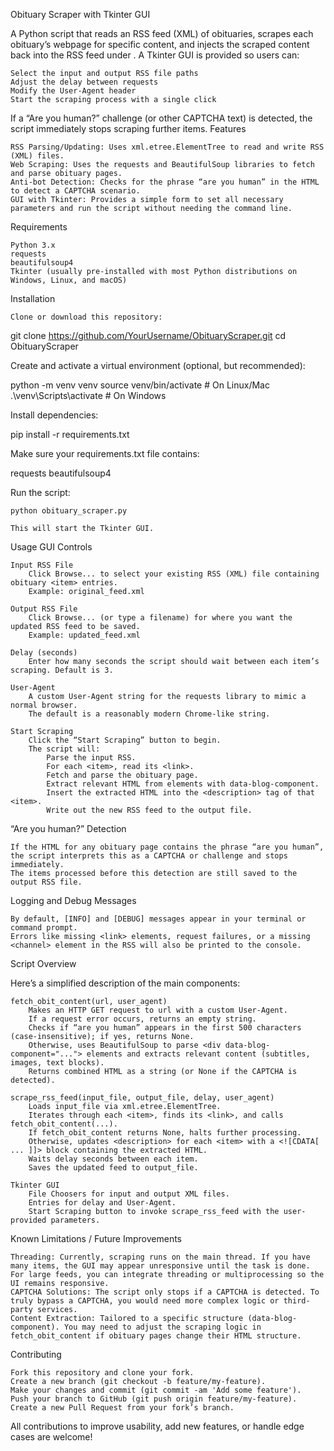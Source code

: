 Obituary Scraper with Tkinter GUI

A Python script that reads an RSS feed (XML) of obituaries, scrapes each obituary’s webpage for specific content, and injects the scraped content back into the RSS feed under <description>. A Tkinter GUI is provided so users can:

    Select the input and output RSS file paths
    Adjust the delay between requests
    Modify the User-Agent header
    Start the scraping process with a single click

If a “Are you human?” challenge (or other CAPTCHA text) is detected, the script immediately stops scraping further items.
Features

    RSS Parsing/Updating: Uses xml.etree.ElementTree to read and write RSS (XML) files.
    Web Scraping: Uses the requests and BeautifulSoup libraries to fetch and parse obituary pages.
    Anti-bot Detection: Checks for the phrase “are you human” in the HTML to detect a CAPTCHA scenario.
    GUI with Tkinter: Provides a simple form to set all necessary parameters and run the script without needing the command line.

Requirements

    Python 3.x
    requests
    beautifulsoup4
    Tkinter (usually pre-installed with most Python distributions on Windows, Linux, and macOS)

Installation

    Clone or download this repository:

git clone https://github.com/YourUsername/ObituaryScraper.git
cd ObituaryScraper

Create and activate a virtual environment (optional, but recommended):

python -m venv venv
source venv/bin/activate  # On Linux/Mac
.\venv\Scripts\activate   # On Windows

Install dependencies:

pip install -r requirements.txt

Make sure your requirements.txt file contains:

requests
beautifulsoup4

Run the script:

    python obituary_scraper.py

    This will start the Tkinter GUI.

Usage
GUI Controls

    Input RSS File
        Click Browse... to select your existing RSS (XML) file containing obituary <item> entries.
        Example: original_feed.xml

    Output RSS File
        Click Browse... (or type a filename) for where you want the updated RSS feed to be saved.
        Example: updated_feed.xml

    Delay (seconds)
        Enter how many seconds the script should wait between each item’s scraping. Default is 3.

    User-Agent
        A custom User-Agent string for the requests library to mimic a normal browser.
        The default is a reasonably modern Chrome-like string.

    Start Scraping
        Click the “Start Scraping” button to begin.
        The script will:
            Parse the input RSS.
            For each <item>, read its <link>.
            Fetch and parse the obituary page.
            Extract relevant HTML from elements with data-blog-component.
            Insert the extracted HTML into the <description> tag of that <item>.
            Write out the new RSS feed to the output file.

“Are you human?” Detection

    If the HTML for any obituary page contains the phrase “are you human”, the script interprets this as a CAPTCHA or challenge and stops immediately.
    The items processed before this detection are still saved to the output RSS file.

Logging and Debug Messages

    By default, [INFO] and [DEBUG] messages appear in your terminal or command prompt.
    Errors like missing <link> elements, request failures, or a missing <channel> element in the RSS will also be printed to the console.

Script Overview

Here’s a simplified description of the main components:

    fetch_obit_content(url, user_agent)
        Makes an HTTP GET request to url with a custom User-Agent.
        If a request error occurs, returns an empty string.
        Checks if “are you human” appears in the first 500 characters (case-insensitive); if yes, returns None.
        Otherwise, uses BeautifulSoup to parse <div data-blog-component="..."> elements and extracts relevant content (subtitles, images, text blocks).
        Returns combined HTML as a string (or None if the CAPTCHA is detected).

    scrape_rss_feed(input_file, output_file, delay, user_agent)
        Loads input_file via xml.etree.ElementTree.
        Iterates through each <item>, finds its <link>, and calls fetch_obit_content(...).
        If fetch_obit_content returns None, halts further processing.
        Otherwise, updates <description> for each <item> with a <![CDATA[ ... ]]> block containing the extracted HTML.
        Waits delay seconds between each item.
        Saves the updated feed to output_file.

    Tkinter GUI
        File Choosers for input and output XML files.
        Entries for delay and User-Agent.
        Start Scraping button to invoke scrape_rss_feed with the user-provided parameters.

Known Limitations / Future Improvements

    Threading: Currently, scraping runs on the main thread. If you have many items, the GUI may appear unresponsive until the task is done. For large feeds, you can integrate threading or multiprocessing so the UI remains responsive.
    CAPTCHA Solutions: The script only stops if a CAPTCHA is detected. To truly bypass a CAPTCHA, you would need more complex logic or third-party services.
    Content Extraction: Tailored to a specific structure (data-blog-component). You may need to adjust the scraping logic in fetch_obit_content if obituary pages change their HTML structure.

Contributing

    Fork this repository and clone your fork.
    Create a new branch (git checkout -b feature/my-feature).
    Make your changes and commit (git commit -am 'Add some feature').
    Push your branch to GitHub (git push origin feature/my-feature).
    Create a new Pull Request from your fork’s branch.

All contributions to improve usability, add new features, or handle edge cases are welcome!

